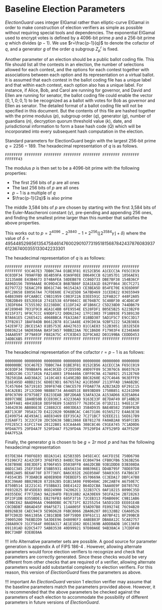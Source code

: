 # Baseline Election Parameters

*ElectionGuard* uses integer ElGamal rather than elliptic-curve ElGamal in order to make construction of election verifiers as simple as possible without requiring special tools and dependencies. The exponential ElGamal used to encrypt votes is defined by a 4096-bit prime $p$ and a 256-bit prime $q$ which divides $(p − 1)$. We use $r=\frac{p-1}{q}$ to denote the cofactor of $q$, and a generator $g$ of the order $q$ subgroup $Z_p^r$ is fixed.

Another parameter of an election should be a public ballot coding file. This file should list all the contests in an election, the number of selections allowed for each contest, and the options for each contest together with associations between each option and its representation on a virtual ballot. It is assumed that each contest in the ballot coding file has a unique label and that within each contest, each option also has a unique label. For instance, if Alice, Bob, and Carol are running for governor, and David and Ellen are running for senator, the ballot coding file could enable the vector $\langle0,1,0; 0,1\rangle$ to be recognized as a ballot with votes for Bob as governor and Ellen as senator. The detailed format of a ballot coding file will not be specified in this document. But the contents of this file are hashed together with the prime modulus $(p)$, subgroup order $(q)$, generator $(g)$, number of guardians $(n)$, decryption quorum threshold value $(k)$, date, and jurisdictional information to form a base hash code $(Q)$ which will be incorporated into every subsequent hash computation in the election.

Standard parameters for ElectionGuard begin with the largest 256-bit prime $q = 2256 − 189$. The hexadecimal representation of $q$ is as follows.

``` text
FFFFFFFF FFFFFFFF FFFFFFFF FFFFFFFF FFFFFFFF FFFFFFFF FFFFFFFF FFFFFF43
```

The modulus $p$ is then set to be a 4096-bit prime with the following properties:

* The first 256 bits of $p$ are all ones
* The last 256 bits of $p$ are all ones
* $p-1$ is a multiple of $q$
* $\frac{p-1}{2q}$ is also prime

The middle 3,584 bits of $p$ are chosen by starting with the first 3,584 bits of the Euler-Mascheroni constant $(\gamma)$, pre-pending and appending 256 ones, and finding the smallest prime larger than this number that satisfies the above properties.

This works out to $p=2^{4096}-2^{3840} - 1 + 2^{256}(\lfloor2^{3584}\gamma\rfloor + \delta)$ where the value of
$\delta = 495448529856135475846147600290107731951815687842437876083937612367400355133042233301$

The hexadecimal representation of $q$ is as follows:

``` text
FFFFFFFF FFFFFFFF FFFFFFFF FFFFFFFF FFFFFFFF FFFFFFFF FFFFFFFF FFFFFFFF 93C467E3 7DB0C7A4 D1BE3F81 0152CB56 A1CECC3A F65CC019 0C03DF34 709AFFBD 8E4B59FA 03A9F0EE D0649CCB 621057D1 1056AE91 32135A08 E43B4673 D74BAFEA 58DEB878 CC86D733 DBE7BF38 154B36CF 8A96D156 7899AAAE 0C09D4C8 B6B7B86F D2A1EA1D E62FF864 3EC7C271 82797722 5E6AC2F0 BD61C746 961542A3 CE3BEA5D B54FE70E 63E6D09F 8FC28658 E80567A4 7CFDE60E E741E5D8 5A7BD469 31CED822 03655949 64B83989 6FCAABCC C9B31959 C083F22A D3EE591C 32FAB2C7 448F2A05 7DB2DB49 EE52E018 2741E538 65F004CC 8E704B7C 5C40BF30 4C4D8C4F 13EDF604 7C555302 D2238D8C E11DF242 4F1B66C2 C5D238D0 744DB679 AF289048 7031F9C0 AEA1C4BB 6FE9554E E528FDF1 B05E5B25 6223B2F0 9215F371 9F9C7CCC 69DDF172 D0D62342 17FCC003 7F18B93E F5389130 B7A661E5 C26E5421 4068BBCA FEA32A67 818BD307 5AD1F5C7 E9CC3D17 37FB2817 1BAF84DB B6612B78 81C1A48E 439CD03A 92BF5222 5A2B38E6 542E9F72 2BCE15A3 81B5753E A8427633 81CCAE83 512B3051 1B32E5E8 D8036214 9AD030AA BA5F3A57 98BB22AA 7EC1B6D0 F17903F4 E234EA60 34AA8597 3F79A93F FB82A75C 47C03D43 D2F9CA02 D03199BA CEDDD453 34DBC6B5 FFFFFFFF FFFFFFFF FFFFFFFF FFFFFFFF FFFFFFFF FFFFFFFF FFFFFFFF FFFFFFFF
```

The hexadecimal representation of the cofactor $r=p-1$ is as follows:

```text
00000000 00000000 00000000 00000000 00000000 00000000 00000000 000000BC 93C467E3 7DB0C7A4 D1BE3F81 0152CB56 A1CECC3A F65CC019 0C03DF34 709B8AF6 A64C0CED CF2D559D A9D97F09 5C3076C6 86037619 148D2C86 C317102A FA214803 1F04440A C0FF0C9A 417A8921 2512E760 7B2501DA A4D38A2C 1410C483 6149E2BD B8C8260E 627C4646 963EFFE9 E16E495D 48BD215C 6D8EC9D1 667657A2 A1C8506F 2113FFAD 19A6B2BC 7C457604 56719183 309F874B C9ACE570 FFDA877A A2B23A2D 6F291C15 54CA2EB1 2F12CD00 9B8B8734 A64AD51E B893BD89 1750B851 62241D90 8F0C9709 879758E7 E8233EAB 3BF2D6AB 53AFA32A A153AD66 82E5A064 8897C9BE 18A0D50B ECE030C3 432336AD 9163E33F 8E7DAF49 8F14BB28 52AFFA81 4841EB18 DD5F0E89 516D5577 76285C16 071D2111 94EE1C3F 34642036 AB886E3E C28882CE 4003DEA3 35B4D935 BAE4B582 35B9FB2B AB713C8F 705A1C7D E4222020 9D6BBCAC C4673186 01565272 E4A63E38 E2499754 AE493AC1 A8E83469 EEF35CA2 7C271BC7 92EEE211 56E617B9 22EA8F71 3C22CF28 2DC5D638 5BB12868 EB781278 FA0AB2A8 958FCCB5 FFE2E5C3 61FC1744 20122B01 63CA4A46 308C8C46 C91EA745 7C1AD0D6 9FD4A7F5 29FD4A7F 529FD4A7 F529FD4A 7F529FD4 A7F529FD 4A7F529F D4A7F52A
```

Finally, the generator $g$ is chosen to be $g=2r \bmod p$ and has the following hexadecimal representation

``` text
037DE384 F98F6E03 8D2A3141 825B33D5 D45EC4CC 64CFD15E 750D6798 F5196CF2 A142CDF3 3F6EF853 840EC7D4 EC804794 CFB0CFB6 5363B256 6387B98E E0E3DEF1 B706FA55 D5038FFB 4A62DCBB 93B1DDD8 D3B308DA 86D1C3A5 25EF356F E5BB5931 4E656334 80B396E1 DD4B795F 78DE07D8 6B0E2A05 BE6AF78F D7F736FC BA6C032E 26E050AF 50A03C65 FA7B6C87 F4554CB5 7F3DABCB AD8EB9D8 FDEBEEF5 8570669A CC3EDA17 DBFC47B8 B3C39AA0 8B829B28 872E62B5 D1B13A98 F09D40AC 20C2AB74 A6750E7C 8750B514 1E221C41 F55BBA31 D8E41422 B64D2CBA 7AAA0E9F D8785702 F6932825 BF45DE83 86D24900 742062C1 322B37C5 0AF18215 8090C35D A9355E6C F7F72DA3 9A2284FD FB1918B2 A2A30E69 501FA234 2B728263 DF23F1DB 8355BDE1 EB276FB3 685F3716 72CEB313 FDAB069C C9B11AB6 C59BCE62 BAAD96AA C96B0DBE 0C7E71FC B2255254 5A5D1CED EEE01E4B C0CDBDB7 6B6AD45F 09AF5E71 114A005F 93AD97B8 FE09274E 76C94B20 08926B38 CAEC94C9 5E96D628 F6BC8066 2BA06207 801328B2 C6A60526 BF7CD02D 9661385A C3B1CBDB 50F759D0 E9F61C11 A07BF421 8F299BCB 29005200 76EBD2D9 5A3DEE96 D4809EF3 4ABEB83F DBA8A12C 5CA82757 288A89C9 31CF564F 00E8A317 AE1E1D82 8E61369B A0DDBADB 10C136F8 691101AD 82DC5477 5AB83538 40D99921 97D80A6E 94B38AC4 17CDDF40 B0C73ABF 03E8E0AA
```
!!! info
    Alternative parameter sets are possible. A good source for parameter generation is appendix A of FIPS 186-4 . However, allowing alternate parameters would force election verifiers to recognize and check that parameters are correctly generated. Since these checks would be very different from other checks that are required of a verifier, allowing alternate parameters would add substantial complexity to election verifiers. For this reason, this version of *ElectionGuard* fixes the parameters as above.

!!! important
    An *ElectionGuard* version 1 election verifier may assume that the baseline parameters match the parameters provided above. However, it is recommended that the above parameters be checked against the parameters of each election to accommodate the possibility of different parameters in future versions of *ElectionGuard*.
